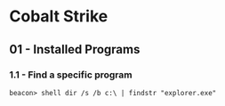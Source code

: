# Cobalt Strike

## 01 - Installed Programs

### 1.1 - Find a specific program

```
beacon> shell dir /s /b c:\ | findstr "explorer.exe"
```